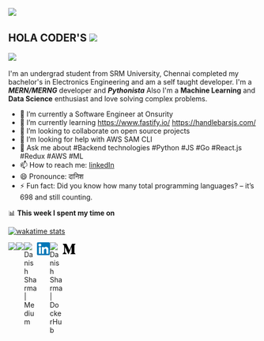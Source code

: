 ![](https://komarev.com/ghpvc/?username=danish45007&color=green)
## HOLA CODER'S <img src="https://github.com/TheDudeThatCode/TheDudeThatCode/blob/master/Assets/Mario_Hello_Big.gif" width="30px"></h2>
<p align="centre"><img width=300px src="https://media.giphy.com/media/USV0ym3bVWQJJmNu3N/giphy.gif"></p>

I'm an undergrad student from SRM University, Chennai completed my bachelor's in Electronics Engineering and am a self taught developer. I'm a ***MERN/MERNG*** developer and ***Pythonista*** Also I'm a **Machine Learning** and **Data Science** enthusiast and love solving complex problems.

- 🔭 I’m currently a Software Engineer at Onsurity
- 🌱 I’m currently learning https://www.fastify.io/ https://handlebarsjs.com/
- 👯 I’m looking to collaborate on open source projects
- 🤔 I’m looking for help with AWS SAM CLI
- 💬 Ask me about #Backend technologies #Python #JS #Go #React.js #Redux #AWS #ML
- 📫 How to reach me: [linkedIn](https://www.linkedin.com/in/danish-sharma-63623b14a/)
- 😄 Pronounce: दानिश
- ⚡ Fun fact: Did you know how many total programming languages? – it’s 698 and still counting.

📊 **This week I spent my time on**

[![wakatime stats](https://github-readme-stats.vercel.app/api/wakatime?username=danish4500&theme=dark)](https://github.com/anuraghazra/github-readme-stats)

<img align="left" src="https://github-readme-stats.vercel.app/api?username=danish45007&show_icons=true&line_height=24&theme=dark&count_private=true&include_all_commits=true&custom_title=%23%20GitHub%20Stats%20%E2%9C%85" />


<img align="left" src="https://github-readme-stats.vercel.app/api/top-langs/?username=danish45007&theme=dark&layout=compact&langs_count=10&custom_title=%23%20Most%20Used%20Languages%20%F0%9F%91%A8%F0%9F%8F%BD%E2%80%8D%F0%9F%92%BB&card_width=445" />

<a href="https://gitlab.com/danish45007">
    <img align="left" alt="Danish Sharma | Medium" width="26px" src="https://about.gitlab.com/images/press/logo/png/gitlab-icon-rgb.png" />
  </a>

<a href="https://www.linkedin.com/in/danish-sharma-63623b14a/">
    <img align="left" alt="Danish Sharma | Linkedin" width="26px" src="https://github.com/UtkarshChaurasia/UtkarshChaurasia/blob/master/Assets/Icons/Linkedin.svg" />
  </a>
  
  <a href="https://hub.docker.com/u/danish5007">
    <img align="left" alt="Danish Sharma | DockerHub" width="26px" src="https://www.docker.com/sites/default/files/d8/2019-07/vertical-logo-monochromatic.png" />
  </a>
  
<a href="https://medium.com/@danish45007">
    <img align="left" alt="Danish Sharma | Medium" width="26px" src="https://github.com/UtkarshChaurasia/UtkarshChaurasia/blob/master/Assets/Icons/medium.svg" />
</a>
  
